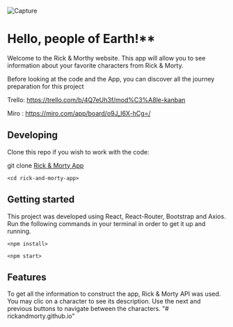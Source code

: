 
        
![Capture](https://user-images.githubusercontent.com/81359715/127032369-38edb898-6dac-40f5-bb1d-e777d61d1bff.JPG)

# Hello, people of Earth!**

Welcome to the Rick & Morthy website. This app will allow you to see information about your favorite characters from Rick & Morty. 


Before looking at the code and the App, you can discover all the journey preparation for this project

Trello: https://trello.com/b/4Q7eUh3f/mod%C3%A8le-kanban

Miro : https://miro.com/app/board/o9J_l6X-hCg=/

## Developing

Clone this repo if you wish to work with the code:

git clone [Rick & Morty App](https://github.com/FlorentH-12/Rick-Morty-App.git)

`<cd rick-and-morty-app>` 

## Getting started

This project was developed using React, React-Router, Bootstrap and Axios. Run the following commands in your terminal in order to get it up and running.

`<npm install>`

`<npm start>` 

## Features

To get all the information to construct the app, Rick & Morty API was used.
You may clic on a character to see its description.
Use the next and previous buttons to navigate between the characters.
"# rickandmorty.github.io" 
